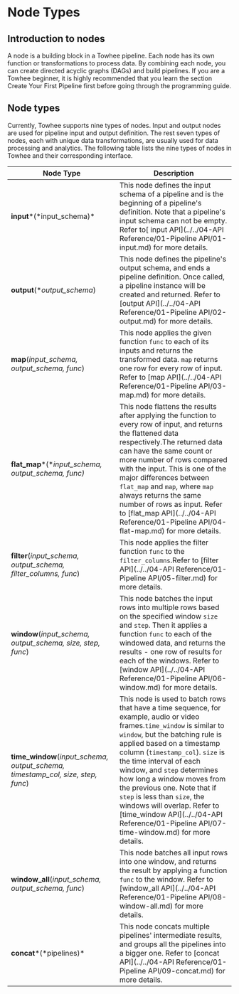 # Node Types
## Introduction to nodes

A node is a building block in a Towhee pipeline. Each node has its own function or transformations to process data. By combining each node, you can create directed acyclic graphs (DAGs) and build pipelines. If you are a Towhee beginner, it is highly recommended that you learn the section Create Your First Pipeline first before going through the programming guide.
## Node types

Currently, Towhee supports nine types of nodes. Input and output nodes are used for pipeline input and output definition. The rest seven types of nodes, each with unique data transformations, are usually used for data processing and analytics. The following table lists the nine types of nodes in Towhee and their corresponding interface.

| **Node Type**                                                | **Description**                                              |
| ------------------------------------------------------------ | ------------------------------------------------------------ |
| **input***(\*input_schema)*                                  | This node defines the input schema of a pipeline and is the beginning of a pipeline's definition. Note that a pipeline's input schema can not be empty. Refer to[ input API](../../04-API Reference/01-Pipeline API/01-input.md) for more details. |
| **output**(**output_schema*)                                 | This node defines the pipeline's output schema, and ends a pipeline definition. Once called, a pipeline instance will be created and returned. Refer to [output API](../../04-API Reference/01-Pipeline API/02-output.md) for more details. |
| **map**(*input_schema, output_schema, func*)                 | This node applies the given function `func` to each of its inputs and returns the transformed data. `map` returns one row for every row of input. Refer to [map API](../../04-API Reference/01-Pipeline API/03-map.md) for more details. |
| **flat_map***(**input_schema, output_schema,* *func)*        | This node flattens the results after applying the function to every row of input, and returns the flattened data respectively.The returned data can have the same count or more number of rows compared with the input. This is one of the major differences between `flat_map` and `map`, where `map` always returns the same number of rows as input. Refer to [flat_map API](../../04-API Reference/01-Pipeline API/04-flat-map.md) for more details. |
| **filter**(*input_schema, output_schema,* *filter_columns, func*) | This node applies the filter function `func` to the `filter_columns`.Refer to [filter API](../../04-API Reference/01-Pipeline API/05-filter.md) for more details. |
| **window**(*input_schema, output_schema,* *size, step, func*) | This node batches the input rows into multiple rows based on the specified window `size` and `step`. Then it applies a function `func` to each of the windowed data, and returns the results - one row of results for each of the windows. Refer to [window API](../../04-API Reference/01-Pipeline API/06-window.md) for more details. |
| **time_window**(*input_schema, output_schema,* *timestamp_col, size, step, func*) | This node is used to batch rows that have a time sequence, for example, audio or video frames.`time_window` is similar to `window`, but the batching rule is applied based on a timestamp column (`timestamp_col`). `size` is the time interval of each window, and `step` determines how long a window moves from the previous one. Note that if `step` is less than `size`, the windows will overlap. Refer to [time_window API](../../04-API Reference/01-Pipeline API/07-time-window.md) for more details. |
| **window_all**(*input_schema, output_schema,* *func*)        | This node batches all input rows into one window, and returns the result by applying a function `func` to the window. Refer to [window_all API](../../04-API Reference/01-Pipeline API/08-window-all.md) for more details. |
| **concat***(\*pipelines)*                                    | This node concats multiple pipelines' intermediate results, and groups all the pipelines into a bigger one. Refer to [concat API](../../04-API Reference/01-Pipeline API/09-concat.md) for more details. |
